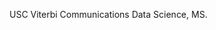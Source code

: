 USC Viterbi
Communications Data Science, MS. 

<!---
taylordambrosio/taylordambrosio is a ✨ special ✨ repository because its `README.md` (this file) appears on your GitHub profile.
You can click the Preview link to take a look at your changes.
--->

